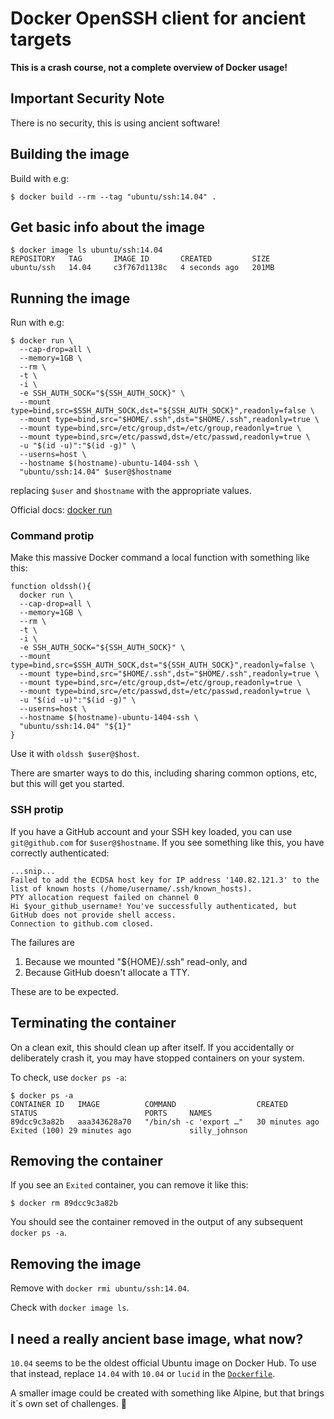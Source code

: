 # Docker OpenSSH client for ancient targets

**This is a crash course, not a complete overview of Docker usage!**

## Important Security Note

There is no security, this is using ancient software!

## Building the image

Build with e.g:

```shell
$ docker build --rm --tag "ubuntu/ssh:14.04" .
```

## Get basic info about the image

```shell
$ docker image ls ubuntu/ssh:14.04
REPOSITORY   TAG       IMAGE ID       CREATED         SIZE
ubuntu/ssh   14.04     c3f767d1138c   4 seconds ago   201MB
```

## Running the image

Run with e.g:

```shell
$ docker run \
  --cap-drop=all \
  --memory=1GB \
  --rm \
  -t \
  -i \
  -e SSH_AUTH_SOCK="${SSH_AUTH_SOCK}" \
  --mount type=bind,src=$SSH_AUTH_SOCK,dst="${SSH_AUTH_SOCK}",readonly=false \
  --mount type=bind,src="$HOME/.ssh",dst="$HOME/.ssh",readonly=true \
  --mount type=bind,src=/etc/group,dst=/etc/group,readonly=true \
  --mount type=bind,src=/etc/passwd,dst=/etc/passwd,readonly=true \
  -u "$(id -u)":"$(id -g)" \
  --userns=host \
  --hostname $(hostname)-ubuntu-1404-ssh \
  "ubuntu/ssh:14.04" $user@$hostname
```

replacing `$user` and `$hostname` with the appropriate values.

Official docs:
[docker run](https://docs.docker.com/engine/reference/commandline/run/)

### Command protip

Make this massive Docker command a local function with something like this:

```shell
function oldssh(){
  docker run \
  --cap-drop=all \
  --memory=1GB \
  --rm \
  -t \
  -i \
  -e SSH_AUTH_SOCK="${SSH_AUTH_SOCK}" \
  --mount type=bind,src=$SSH_AUTH_SOCK,dst="${SSH_AUTH_SOCK}",readonly=false \
  --mount type=bind,src="$HOME/.ssh",dst="$HOME/.ssh",readonly=true \
  --mount type=bind,src=/etc/group,dst=/etc/group,readonly=true \
  --mount type=bind,src=/etc/passwd,dst=/etc/passwd,readonly=true \
  -u "$(id -u)":"$(id -g)" \
  --userns=host \
  --hostname $(hostname)-ubuntu-1404-ssh \
  "ubuntu/ssh:14.04" "${1}"
}
```

Use it with `oldssh $user@$host`.

There are smarter ways to do this, including sharing common options, etc, but
this will get you started.

### SSH protip

If you have a GitHub account and your SSH key loaded, you can use
`git@github.com` for `$user@$hostname`. If you see something like this, you have
correctly authenticated:

```shell
...snip...
Failed to add the ECDSA host key for IP address '140.82.121.3' to the list of known hosts (/home/username/.ssh/known_hosts).
PTY allocation request failed on channel 0
Hi $your_github_username! You've successfully authenticated, but GitHub does not provide shell access.
Connection to github.com closed.
```

The failures are
1. Because we mounted "${HOME}/.ssh" read-only, and
2. Because GitHub doesn't allocate a TTY.

These are to be expected.

## Terminating the container

On a clean exit, this should clean up after itself. If you accidentally or
deliberately crash it, you may have stopped containers on your system.

To check, use `docker ps -a`:

```shell
$ docker ps -a
CONTAINER ID   IMAGE          COMMAND                  CREATED          STATUS                        PORTS     NAMES
89dcc9c3a82b   aaa343628a70   "/bin/sh -c 'export …"   30 minutes ago   Exited (100) 29 minutes ago             silly_johnson
```

## Removing the container

If you see an `Exited` container, you can remove it like this:

```shell
$ docker rm 89dcc9c3a82b
```

You should see the container removed in the output of any subsequent
`docker ps -a`.

## Removing the image

Remove with `docker rmi ubuntu/ssh:14.04`.

Check with `docker image ls`.

## I need a really ancient base image, what now?

`10.04` seems to be the oldest official Ubuntu image on Docker Hub. To use that
instead, replace `14.04` with `10.04` or `lucid` in the
[`Dockerfile`](Dockerfile).

A smaller image could be created with something like Alpine, but that brings
it´s own set of challenges. :slightly_smiling_face:
